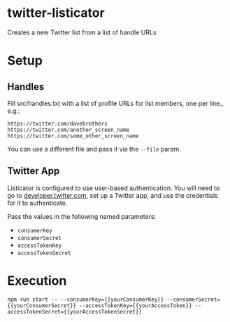 # twitter-listicator
Creates a new Twitter list from a list of handle URLs

# Setup

## Handles
Fill src/handles.txt with a list of profile URLs for list members, one per line., e.g.:

```
https://twitter.com/davebrothers
https://twitter.com/another_screen_name
https://twitter.com/some_other_screen_name
```

You can use a different file and pass it via the `--file` param.

## Twitter App
Listicator is configured to use user-based authentication. You will need to go to [developer.twitter.com](https://developer.twitter.com/), set up a Twitter app, and use the credentials for it to authenticate.

Pass the values in the following named parameters:

* `consumerKey`
* `consumerSecret`
* `accessTokenKey`
* `accessTokenSecret`

# Execution

`npm run start -- --consumerKey={{yourConsumerKey}} --consumerSecret={{yourConsumerSecret}} --accessTokenKey={{yourAccessToken}} --accessTokenSecret={{yourAccessTokenSecret}}`
